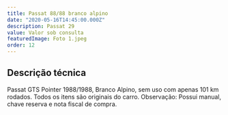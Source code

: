 ```yaml
---
title: Passat 88/88 branco alpino
date: "2020-05-16T14:45:00.000Z"
description: Passat 29
value: Valor sob consulta
featuredImage: Foto 1.jpeg
order: 12
---
```


## Descrição técnica

Passat GTS Pointer 1988/1988, Branco Alpino, sem uso com apenas 101 km rodados. Todos os itens são originais do carro.
Observação: Possui manual, chave reserva e nota fiscal de compra.